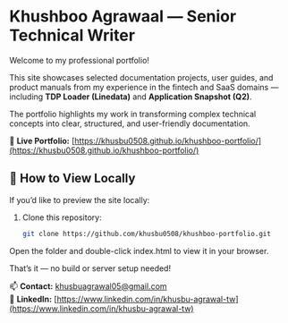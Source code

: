 # Khushboo Agrawaal — Senior Technical Writer

Welcome to my professional portfolio!

This site showcases selected documentation projects, user guides, and product manuals from my experience in the fintech and SaaS domains — including **TDP Loader (Linedata)** and **Application Snapshot (Q2)**.

The portfolio highlights my work in transforming complex technical concepts into clear, structured, and user-friendly documentation.

🔗 **Live Portfolio:** [https://khusbu0508.github.io/khushboo-portfolio/](https://khusbu0508.github.io/khushboo-portfolio/)

## 🧭 How to View Locally
If you’d like to preview the site locally:
1. Clone this repository:
   ```bash
   git clone https://github.com/khusbu0508/khushboo-portfolio.git
Open the folder and double-click index.html to view it in your browser.

That’s it — no build or server setup needed!

📫 **Contact:** [khusbuagrawal05@gmail.com](mailto:khusbuagrawal05@gmail.com)  
🔗 **LinkedIn:** [https://www.linkedin.com/in/khusbu-agrawal-tw](https://www.linkedin.com/in/khusbu-agrawal-tw)
